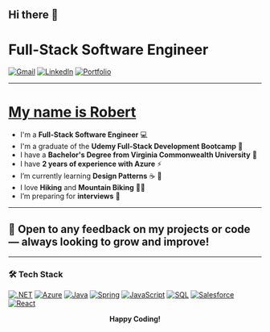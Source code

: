 ## Hi there 👋

# Full-Stack Software Engineer

[![Gmail](https://img.shields.io/badge/Gmail-D14836?style=for-the-badge&logo=gmail&logoColor=white)](mailto:cossrca@gmail.com)
[![LinkedIn](https://img.shields.io/badge/LinkedIn-0077B5?style=for-the-badge&logo=linkedin&logoColor=white)](https://www.linkedin.com/in/robert-coss/)
[![Portfolio](https://img.shields.io/badge/Portfolio-000000?style=for-the-badge&logo=react&logoColor=white)](https://github.com/Cossra)

---

# <u>My name is Robert</u>

- I'm a **Full-Stack Software Engineer** 💻  
- I'm a graduate of the **Udemy Full-Stack Development Bootcamp** 🥷  
- I have a **Bachelor's Degree from Virginia Commonwealth University** 🐏  
- I have **2 years of experience with Azure** ⚡  
- I’m currently learning **Design Patterns** ☕ 🌱
- I love **Hiking** and **Mountain Biking** 🚵‍♂️  
- I’m preparing for **interviews** 🔭

---

## 🌟 Open to any feedback on my projects or code — always looking to **grow and improve**!

---

### 🛠 Tech Stack

[![.NET](https://img.shields.io/badge/.NET-68217A?style=for-the-badge&logo=dotnet&logoColor=white)]()
[![Azure](https://img.shields.io/badge/Azure-0089D6?style=for-the-badge&logo=microsoftazure&logoColor=white)]()
[![Java](https://img.shields.io/badge/Java-ED8B00?style=for-the-badge&logo=openjdk&logoColor=white)]()
[![Spring](https://img.shields.io/badge/Spring-6DB33F?style=for-the-badge&logo=spring&logoColor=white)]()
[![JavaScript](https://img.shields.io/badge/JavaScript-F7DF1E?style=for-the-badge&logo=javascript&logoColor=black)]()
[![SQL](https://img.shields.io/badge/SQL-336791?style=for-the-badge&logo=postgresql&logoColor=white)]()
[![Salesforce](https://img.shields.io/badge/Salesforce-00A1E0?style=for-the-badge&logo=salesforce&logoColor=white)]()
[![React](https://img.shields.io/badge/React-20232A?style=for-the-badge&logo=react&logoColor=61DAFB)]()

<p align="center">
  <b>Happy Coding!</b>
</p>
